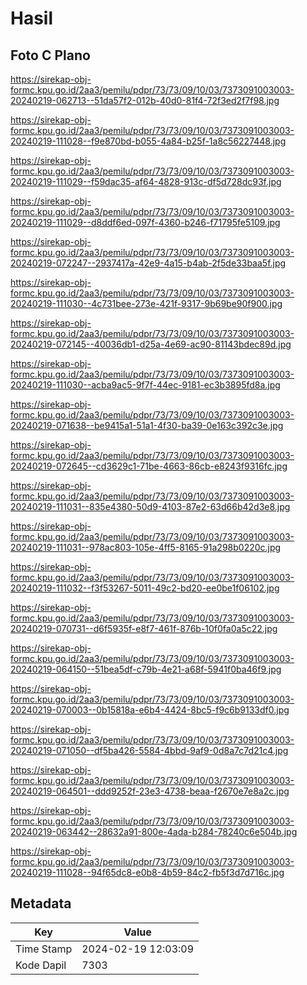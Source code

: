 # Hasil

## Foto C Plano

https://sirekap-obj-formc.kpu.go.id/2aa3/pemilu/pdpr/73/73/09/10/03/7373091003003-20240219-062713--51da57f2-012b-40d0-81f4-72f3ed2f7f98.jpg

https://sirekap-obj-formc.kpu.go.id/2aa3/pemilu/pdpr/73/73/09/10/03/7373091003003-20240219-111028--f9e870bd-b055-4a84-b25f-1a8c56227448.jpg

https://sirekap-obj-formc.kpu.go.id/2aa3/pemilu/pdpr/73/73/09/10/03/7373091003003-20240219-111029--f59dac35-af64-4828-913c-df5d728dc93f.jpg

https://sirekap-obj-formc.kpu.go.id/2aa3/pemilu/pdpr/73/73/09/10/03/7373091003003-20240219-111029--d8ddf6ed-097f-4360-b246-f71795fe5109.jpg

https://sirekap-obj-formc.kpu.go.id/2aa3/pemilu/pdpr/73/73/09/10/03/7373091003003-20240219-072247--2937417a-42e9-4a15-b4ab-2f5de33baa5f.jpg

https://sirekap-obj-formc.kpu.go.id/2aa3/pemilu/pdpr/73/73/09/10/03/7373091003003-20240219-111030--4c731bee-273e-421f-9317-9b69be90f900.jpg

https://sirekap-obj-formc.kpu.go.id/2aa3/pemilu/pdpr/73/73/09/10/03/7373091003003-20240219-072145--40036db1-d25a-4e69-ac90-81143bdec89d.jpg

https://sirekap-obj-formc.kpu.go.id/2aa3/pemilu/pdpr/73/73/09/10/03/7373091003003-20240219-111030--acba9ac5-9f7f-44ec-9181-ec3b3895fd8a.jpg

https://sirekap-obj-formc.kpu.go.id/2aa3/pemilu/pdpr/73/73/09/10/03/7373091003003-20240219-071638--be9415a1-51a1-4f30-ba39-0e163c392c3e.jpg

https://sirekap-obj-formc.kpu.go.id/2aa3/pemilu/pdpr/73/73/09/10/03/7373091003003-20240219-072645--cd3629c1-71be-4663-86cb-e8243f9316fc.jpg

https://sirekap-obj-formc.kpu.go.id/2aa3/pemilu/pdpr/73/73/09/10/03/7373091003003-20240219-111031--835e4380-50d9-4103-87e2-63d66b42d3e8.jpg

https://sirekap-obj-formc.kpu.go.id/2aa3/pemilu/pdpr/73/73/09/10/03/7373091003003-20240219-111031--978ac803-105e-4ff5-8165-91a298b0220c.jpg

https://sirekap-obj-formc.kpu.go.id/2aa3/pemilu/pdpr/73/73/09/10/03/7373091003003-20240219-111032--f3f53267-5011-49c2-bd20-ee0be1f06102.jpg

https://sirekap-obj-formc.kpu.go.id/2aa3/pemilu/pdpr/73/73/09/10/03/7373091003003-20240219-070731--d6f5935f-e8f7-461f-876b-10f0fa0a5c22.jpg

https://sirekap-obj-formc.kpu.go.id/2aa3/pemilu/pdpr/73/73/09/10/03/7373091003003-20240219-064150--51bea5df-c79b-4e21-a68f-5941f0ba46f9.jpg

https://sirekap-obj-formc.kpu.go.id/2aa3/pemilu/pdpr/73/73/09/10/03/7373091003003-20240219-070003--0b15818a-e6b4-4424-8bc5-f9c6b9133df0.jpg

https://sirekap-obj-formc.kpu.go.id/2aa3/pemilu/pdpr/73/73/09/10/03/7373091003003-20240219-071050--df5ba426-5584-4bbd-9af9-0d8a7c7d21c4.jpg

https://sirekap-obj-formc.kpu.go.id/2aa3/pemilu/pdpr/73/73/09/10/03/7373091003003-20240219-064501--ddd9252f-23e3-4738-beaa-f2670e7e8a2c.jpg

https://sirekap-obj-formc.kpu.go.id/2aa3/pemilu/pdpr/73/73/09/10/03/7373091003003-20240219-063442--28632a91-800e-4ada-b284-78240c6e504b.jpg

https://sirekap-obj-formc.kpu.go.id/2aa3/pemilu/pdpr/73/73/09/10/03/7373091003003-20240219-111028--94f65dc8-e0b8-4b59-84c2-fb5f3d7d716c.jpg


## Metadata

| Key        | Value               |
| ---------- | ------------------- |
| Time Stamp | 2024-02-19 12:03:09 |
| Kode Dapil | 7303                |



